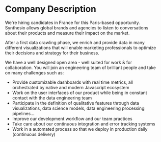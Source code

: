 # Company Description

We're hiring candidates in France for this Paris-based opportunity. Synthesio
allows global brands and agencies to listen to conversations about their
products and measure their impact on the market.

After a first data crawling phase, we enrich and provide data in many different
visualizations that will enable marketing professionals to optimize their
decisions and strategy for their business.

We have a well designed open area - well suited for work & for collaboration.
You will join an engineering team of brilliant people and take on many
challenges such as:

* Provide customizable dashboards with real time metrics, all orchestrated by
  native and modern Javascript ecosystem
* Work on the user interfaces of our product while being in constant contact
  with the data engineering team
* Participate in the definition of qualitative features through data
  visualizations, data science models, data engineering processing pipelines...
* Improve our development workflow and our team practices
* Take care about our continuous integration and error tracking systems
* Work in a automated process so that we deploy in production daily (continuous
  delivery)

